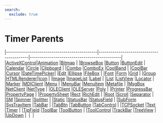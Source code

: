 ```yaml
---
search:
  exclude: true
---
```


<h1 class="heading"><span class="name">Timer Parents</span></h1>

|----------------------------------------------|------------------------------------------|----------------------------------------------|
|[ActiveXControl](../objects/activexcontrol.md)|[Animation](../objects/animation.md)      |[Bitmap](../objects/bitmap.md)                |
|[BrowseBox](../objects/browsebox.md)          |[Button](../objects/button.md)            |[ButtonEdit](../objects/buttonedit.md)        |
|[Calendar](../objects/calendar.md)            |[Circle](../objects/circle.md)            |[Clipboard](../objects/clipboard.md)          |
|[Combo](../objects/combo.md)                  |[ComboEx](../objects/comboex.md)          |[CoolBand](../objects/coolband.md)            |
|[CoolBar](../objects/coolbar.md)              |[Cursor](../objects/cursor.md)            |[DateTimePicker](../objects/datetimepicker.md)|
|[Edit](../objects/edit.md)                    |[Ellipse](../objects/ellipse.md)          |[FileBox](../objects/filebox.md)              |
|[Font](../objects/font.md)                    |[Form](../objects/form.md)                |[Grid](../objects/grid.md)                    |
|[Group](../objects/group.md)                  |[HTMLRenderer](../objects/htmlrenderer.md)|[Icon](../objects/icon.md)                    |
|[Image](../objects/image.md)                  |[ImageList](../objects/imagelist.md)      |[Label](../objects/label.md)                  |
|[List](../objects/list.md)                    |[ListView](../objects/listview.md)        |[Locator](../objects/locator.md)              |
|[Marker](../objects/marker.md)                |[MDIClient](../objects/mdiclient.md)      |[Menu](../objects/menu.md)                    |
|[MenuBar](../objects/menubar.md)              |[MenuItem](../objects/menuitem.md)        |[Metafile](../objects/metafile.md)            |
|[MsgBox](../objects/msgbox.md)                |[NetClient](../objects/netclient.md)      |[NetType](../objects/nettype.md)              |
|[OLEClient](../objects/oleclient.md)          |[OLEServer](../objects/oleserver.md)      |[Poly](../objects/poly.md)                    |
|[Printer](../objects/printer.md)              |[ProgressBar](../objects/progressbar.md)  |[PropertyPage](../objects/propertypage.md)    |
|[PropertySheet](../objects/propertysheet.md)  |[Rect](../objects/rect.md)                |[RichEdit](../objects/richedit.md)            |
|[Root](../objects/root.md)                    |[Scroll](../objects/scroll.md)            |[Separator](../objects/separator.md)          |
|[SM](../objects/sm.md)                        |[Spinner](../objects/spinner.md)          |[Splitter](../objects/splitter.md)            |
|[Static](../objects/static.md)                |[StatusBar](../objects/statusbar.md)      |[StatusField](../objects/statusfield.md)      |
|[SubForm](../objects/subform.md)              |[SysTrayItem](../objects/systrayitem.md)  |[TabBar](../objects/tabbar.md)                |
|[TabBtn](../objects/tabbtn.md)                |[TabButton](../objects/tabbutton.md)      |[TabControl](../objects/tabcontrol.md)        |
|[TCPSocket](../objects/tcpsocket.md)          |[Text](../objects/text.md)                |[Timer](../objects/timer.md)                  |
|[TipField](../objects/tipfield.md)            |[ToolBar](../objects/toolbar.md)          |[ToolButton](../objects/toolbutton.md)        |
|[ToolControl](../objects/toolcontrol.md)      |[TrackBar](../objects/trackbar.md)        |[TreeView](../objects/treeview.md)            |
|[UpDown](../objects/updown.md)                |&nbsp;                                    |&nbsp;                                        |

